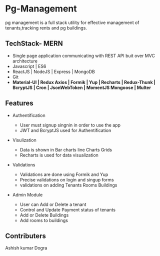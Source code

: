 # Pg-Management
pg management is a full stack utility for effective management of tenants,tracking rents and pg buildings.

## TechStack- MERN
* Single page application communicating with REST API buit over MVC architecture
* Javascript | ES6
* ReactJS | NodeJS | Express | MongoDB
* Git
 * **Material-UI | Redux Axios | Formik | Yup | Recharts | Redux-Thunk | BcryptJS | Cron | JsonWebToken | MomentJS Mongoose | Multer**

## Features
* Authentification 
    * User must signup singnin in order to use the app
    * JWT and BcryptJS used for Authentification
    
* Visulization
    * Data is shown in Bar charts line Charts Grids
    * Recharts is used for data visualization

* Validations
    * Validations are done using Formik and Yup
    * Precise validations on login and singup forms
    * validations on adding Tenants Rooms Buildings
   
    
* Admin Module
    * User can Add or Delete a tenant
    * Control and Update Payment status of tenants
    * Add or Delete  Buildings
    * Add rooms to buildings
    
## Contributers

Ashish kumar Dogra

    
    
